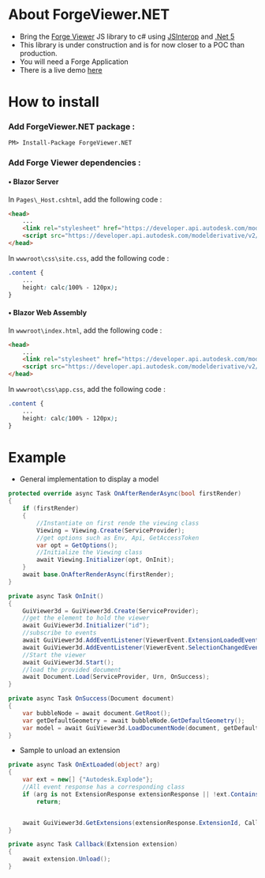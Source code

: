 # About ForgeViewer.NET
* Bring the [Forge Viewer](https://forge.autodesk.com/api/viewer-cover-page/) JS library to c# using [JSInterop](https://docs.microsoft.com/en-us/aspnet/core/blazor/call-javascript-from-dotnet) and [.Net 5](https://dotnet.microsoft.com/download/dotnet/5.0)
* This library is under construction and is for now closer to a POC than production.
* You will need a Forge Application
* There is a live demo [here](https://forge.my-toolkit.ovh/viewer)


# How to install

### Add ForgeViewer.NET package :
```
PM> Install-Package ForgeViewer.NET
```

### Add Forge Viewer dependencies :
#### • Blazor Server
In `Pages\_Host.cshtml`, add the following code :

```html
<head>
    ...
    <link rel="stylesheet" href="https://developer.api.autodesk.com/modelderivative/v2/viewers/7.*/style.css" type="text/css"/>
    <script src="https://developer.api.autodesk.com/modelderivative/v2/viewers/7.*/viewer3D.js"></script>
</head>
```
In `wwwroot\css\site.css`, add the following code :
```css
.content {
    ...
    height: calc(100% - 120px);    
}
```

#### • Blazor Web Assembly
In `wwwroot\index.html`, add the following code :

```html
<head>
    ...
    <link rel="stylesheet" href="https://developer.api.autodesk.com/modelderivative/v2/viewers/7.*/style.css" type="text/css"/>
    <script src="https://developer.api.autodesk.com/modelderivative/v2/viewers/7.*/viewer3D.js"></script>
</head>
```
In `wwwroot\css\app.css`, add the following code :
```css
.content {
    ...
    height: calc(100% - 120px);    
}
```
# Example

* General implementation to display a model
```c#
protected override async Task OnAfterRenderAsync(bool firstRender)
{
    if (firstRender)
    {
        //Instantiate on first rende the viewing class 
        Viewing = Viewing.Create(ServiceProvider);
        //get options such as Env, Api, GetAccessToken
        var opt = GetOptions();
        //Initialize the Viewing class
        await Viewing.Initializer(opt, OnInit);
    }
    await base.OnAfterRenderAsync(firstRender);
}

private async Task OnInit()
{
    GuiViewer3d = GuiViewer3d.Create(ServiceProvider);
    //get the element to hold the viewer
    await GuiViewer3d.Initializer("id");
    //subscribe to events
    await GuiViewer3d.AddEventListener(ViewerEvent.ExtensionLoadedEvent, OnExtLoaded);
    await GuiViewer3d.AddEventListener(ViewerEvent.SelectionChangedEvent, OnSelectionChanged);
    //Start the viewer
    await GuiViewer3d.Start();
    //load the provided document
    await Document.Load(ServiceProvider, Urn, OnSuccess);
}

private async Task OnSuccess(Document document)
{
    var bubbleNode = await document.GetRoot();
    var getDefaultGeometry = await bubbleNode.GetDefaultGeometry();
    var model = await GuiViewer3d.LoadDocumentNode(document, getDefaultGeometry, null);    
}
```
* Sample to unload an extension
```c#
private async Task OnExtLoaded(object? arg)
{
    var ext = new[] {"Autodesk.Explode"};
    //All event response has a corresponding class 
    if (arg is not ExtensionResponse extensionResponse || !ext.Contains(extensionResponse.ExtensionId))
        return;


    await GuiViewer3d.GetExtensions(extensionResponse.ExtensionId, Callback);
}

private async Task Callback(Extension extension)
{
    await extension.Unload();
}
```